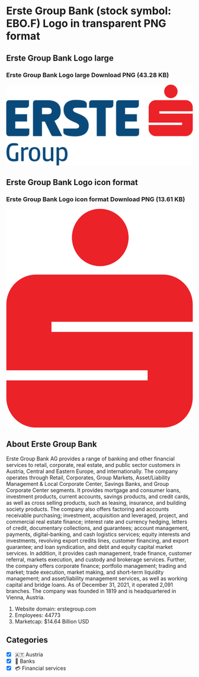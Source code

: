 # Erste Group Bank (stock symbol: EBO.F) Logo in transparent PNG format

## Erste Group Bank Logo large

### Erste Group Bank Logo large Download PNG (43.28 KB)

![Erste Group Bank Logo large Download PNG (43.28 KB)](/img/orig/EBO.F_BIG-5880c927.png)

## Erste Group Bank Logo icon format

### Erste Group Bank Logo icon format Download PNG (13.61 KB)

![Erste Group Bank Logo icon format Download PNG (13.61 KB)](/img/orig/EBO.F-7739ab65.png)

## About Erste Group Bank

Erste Group Bank AG provides a range of banking and other financial services to retail, corporate, real estate, and public sector customers in Austria, Central and Eastern Europe, and internationally. The company operates through Retail, Corporates, Group Markets, Asset/Liability Management & Local Corporate Center, Savings Banks, and Group Corporate Center segments. It provides mortgage and consumer loans, investment products, current accounts, savings products, and credit cards, as well as cross selling products, such as leasing, insurance, and building society products. The company also offers factoring and accounts receivable purchasing; investment, acquisition and leveraged, project, and commercial real estate finance; interest rate and currency hedging, letters of credit, documentary collections, and guarantees; account management, payments, digital-banking, and cash logistics services; equity interests and investments, revolving export credits lines, customer financing, and export guarantee; and loan syndication, and debt and equity capital market services. In addition, it provides cash management, trade finance, customer referral, markets execution, and custody and brokerage services. Further, the company offers corporate finance; portfolio management; trading and market; trade execution, market making, and short-term liquidity management; and asset/liability management services, as well as working capital and bridge loans. As of December 31, 2021, it operated 2,091 branches. The company was founded in 1819 and is headquartered in Vienna, Austria.

1. Website domain: erstegroup.com
2. Employees: 44773
3. Marketcap: $14.64 Billion USD


## Categories
- [x] 🇦🇹 Austria
- [x] 🏦 Banks
- [x] 💳 Financial services
